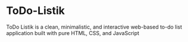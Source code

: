 # ToDo-Listik
ToDo Listik is a clean, minimalistic, and interactive web-based to-do list application built with pure HTML, CSS, and JavaScript
